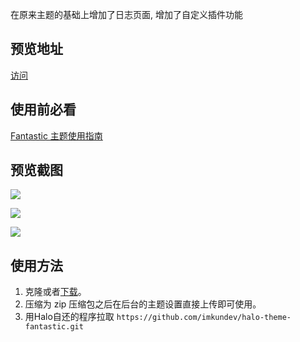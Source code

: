 在原来主题的基础上增加了日志页面, 增加了自定义插件功能

## 预览地址

[访问](https://www.lwjppz.cn/)

## 使用前必看

[Fantastic 主题使用指南](https://www.imkun.dev/archives/Fantastic%20主题使用指南)

## 预览截图

![](https://www.lwjppz.cn/upload/2020/2/Q20200229170128-9f65480067fa4ef3998b203776e0bacd.png)



![](https://www.lwjppz.cn/upload/2020/2/20200229170655-7186c521fb194a599057842195ff0947.png)

![](https://www.lwjppz.cn/upload/2020/2/20200229192353-d9f1191bc6fc4d899d2645752177fe21.png)

## 使用方法

1. 克隆或者[下载](https://codeload.github.com/imkundev/halo-theme-fantastic/zip/master)。
2. 压缩为 zip 压缩包之后在后台的主题设置直接上传即可使用。
3. 用Halo自还的程序拉取 `https://github.com/imkundev/halo-theme-fantastic.git`
